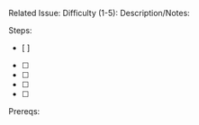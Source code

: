 Related Issue:
Difficulty (1-5):
Description/Notes:

Steps:
- [ ]
- [ ]
- [ ]
- [ ]
- [ ]

Prereqs:
